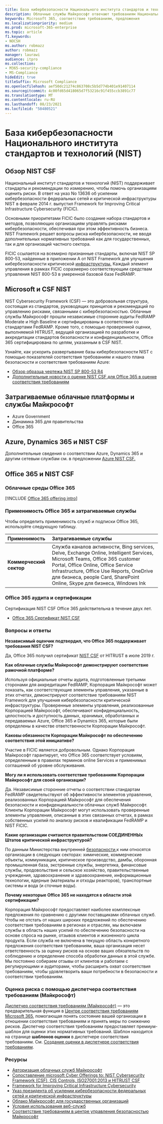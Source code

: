 ```yaml
---
title: База кибербезопасности Национального института стандартов и технологий (NIST)
description: Облачные службы Майкрософт отвечают требованиям Национального института стандартов и технологий (NIST) в области кибербезопасности (CSF).
keywords: Microsoft 365, соответствие требованиям, предложения
ms.localizationpriority: medium
ms.prod: microsoft-365-enterprise
ms.topic: article
f1.keywords:
- NOCSH
ms.author: robmazz
author: robmazz
manager: laurawi
audience: itpro
ms.collection:
- M365-security-compliance
- MS-Compliance
hideEdit: true
titleSuffix: Microsoft Compliance
ms.openlocfilehash: aef50dc21274c863708c5b5d774b401e91407114
ms.sourcegitcommit: 4c00fd65d418065d7f53216c91f455ccb3891c77
ms.translationtype: MT
ms.contentlocale: ru-RU
ms.lasthandoff: 08/23/2021
ms.locfileid: "58480521"
---
```

# <a name="national-institute-of-standards-and-technology-nist-cybersecurity-framework-csf"></a>База кибербезопасности Национального института стандартов и технологий (NIST)

## <a name="nist-csf-overview"></a>Обзор NIST CSF

Национальный институт стандартов и технологий (NIST) поддерживает стандарты и рекомендации по измерению, чтобы помочь организациям оценить риски. В ответ на указ No 13636 об усилении кибербезопасности федеральных сетей и критической инфраструктуры NIST в феврале 2014 г. выпустил Framework for Improving Critical Infrastructure Cybersecurity (FICIC).

Основными приоритетами FICIC было создание набора стандартов и методов, позволяющих организациям управлять рисками кибербезопасности, обеспечивая при этом эффективность бизнеса. NIST Framework решает вопросы риска кибербезопасности, не вводя дополнительных нормативных требований как для государственных, так и для организаций частного сектора.

FICIC ссылается на всемирно признанные стандарты, включая NIST SP 800-53, найденные в приложении A от NIST Framework для улучшения кибербезопасности критической [инфраструктуры.](https://www.nist.gov/publications/framework-improving-critical-infrastructure-cybersecurity-version-11) Каждый элемент управления в рамках FICIC соразмерно соответствующим средствам управления NIST 800-53 в умеренной базовой базе FedRAMP.

## <a name="microsoft-and-the-nist-csf"></a>Microsoft и CSF NIST

NIST Cybersecurity Framework (CSF) — это добровольная структура, состоящая из стандартов, руководящих принципов и рекомендаций по управлению рисками, связанными с кибербезопасностью. Облачные службы Майкрософт прошли независимые сторонние аудиты FedRAMP Moderate и High Baseline и сертифицированы в соответствии со стандартами FedRAMP. Кроме того, с помощью проверенной оценки, выполняемой HITRUST, ведущей организацией по разработке и аккредитации стандартов безопасности и конфиденциальности, Office 365 сертифицирована по целям, указанным в CSF NIST.

Узнайте, как ускорить развертывание базы кибербезопасности NIST с помощью показателей соответствия требованиям и нашего плана безопасности и соответствия требованиям Azure:

- [Обзор образца чертежа NIST SP 800-53 R4](/azure/governance/blueprints/samples/nist-sp-800-53-rev4/)
- [Дополнительные новости о оценке NIST CSF для Office 365 в оценке соответствия требованиям](https://techcommunity.microsoft.com/t5/Security-Privacy-and-Compliance/New-NIST-CSF-and-CSA-CCM-assessments-available-in-Compliance/ba-p/218554)

## <a name="microsoft-in-scope-cloud-platforms--services"></a>Затрагиваемые облачные платформы и службы Майкрософт

- Azure Government
- Динамика 365 для правительства
- Office 365

## <a name="azure-dynamics-365-and-nist-csf"></a>Azure, Dynamics 365 и NIST CSF

Дополнительные сведения о соответствии Azure, Dynamics 365 и другим сетевым службам см. в предложении [Azure NIST CSF.](/azure/compliance/offerings/offering-nist-csf)

## <a name="office-365-and-nist-csf"></a>Office 365 и NIST CSF

### <a name="office-365-cloud-environments"></a>Облачные среды Office 365

[!INCLUDE [Office 365 offering intro](../includes/o365-offering-introduction.md)]

### <a name="office-365-applicability-and-in-scope-services"></a>Применимость Office 365 и затрагиваемые службы

Чтобы определить применимость служб и подписки Office 365, используйте следующую таблицу.

| **Применимость** | **Затрагиваемые службы** |
|:------------------|:----------------------|
| **Коммерческий сектор** | Служба каналов активности, Bing services, Delve, Exchange Online, Intelligent Services, Microsoft Teams, Office 365 customer Portal, Office Online, Office Service Infrastructure, Office Use Reports, OneDrive для бизнеса, people Card, SharePoint Online, Skype для бизнеса, Windows Ink |

### <a name="office-365-audit-cycle-and-certification"></a>Office 365 аудита и сертификации

Сертификация NIST CSF Office 365 действительна в течение двух лет.

- [Office 365 Сертификат NIST CSF](https://aka.ms/O365NISTCSFcertification)

### <a name="frequently-asked-questions"></a>Вопросы и ответы

**Независимый оценчик подтвердил, что Office 365 поддерживает требования NIST CSF?**

Да, Office 365 получил сертификат [NIST CSF](https://servicetrust.microsoft.com/ViewPage/MSComplianceGuide?command=Download&downloadType=Document&downloadId=2a472d92-7c3b-47e0-9ae7-0f539da31f42&docTab=4ce99610-c9c0-11e7-8c2c-f908a777fa4d_GRC_Assessment_Reports) от HITRUST в июле 2019 г.

**Как облачные службы Майкрософт демонстрируют соответствие рамочной платформе?**

Используя официальные отчеты аудита, подготовленные третьими сторонами для аккредитации FedRAMP, Корпорация Майкрософт может показать, как соответствующие элементы управления, указанные в этих отчетах, демонстрируют соответствие требованиям NIST Framework для улучшения кибербезопасности критической инфраструктуры. Проверенные элементы управления, реализованные Корпорацией Майкрософт, обеспечивают конфиденциальность, целостность и доступность данных, хранимых, обработанных и передаваемых Azure, Office 365 и Dynamics 365, которые были определены в качестве ответственности Корпорации Майкрософт.

**Каковы обязанности Корпорации Майкрософт по обеспечению соответствия этой инициативе?**

Участие в FICIC является добровольным. Однако Корпорация Майкрософт гарантирует, что Office 365 соответствует условиям, определенным в правилах терминов online Services и применимых соглашений об уровне обслуживания.

**Могу ли я использовать соответствие требованиям Корпорации Майкрософт для своей организации?**

Да. Независимые сторонние отчеты о соответствии стандартам FedRAMP свидетельствуют об эффективности элементов управления, реализованных Корпорацией Майкрософт для обеспечения безопасности и конфиденциальности облачных служб Майкрософт. Клиенты Корпорации Майкрософт могут использовать проверенные элементы управления, описанные в этих связанных отчетах, в рамках собственных усилий по анализу рисков и квалификации FedRAMP и NIST FICIC.

**Какие организации считаются правительством СОЕДИНЕННЫх Штатов критической инфраструктурой?**

По данным Министерства внутренней [безопасности,](https://www.dhs.gov/critical-infrastructure-sectors)к ним относятся организации в следующих секторах: химические, коммерческие объекты, коммуникации, критическое производство, дамбы, оборонная промышленная база, экстренные службы, энергетика, финансовые службы, продовольствие и сельское хозяйство, правительственные учреждения, здравоохранение и здравоохранение, информационные технологии, ядерные (материалы и отходы реакторов), транспортные системы и вода (и сточные воды).

**Почему некоторые Office 365 не находятся в области этой сертификации?**

Корпорация Майкрософт предоставляет наиболее комплексные предложения по сравнению с другими поставщиками облачных служб. Чтобы не отстать от наших широких предложений по обеспечению соответствия требованиям в регионах и отраслях, мы включаем службы в область наших усилий по обеспечению безопасности на основе спроса на рынке, отзывов клиентов и жизненного цикла продукта. Если служба не включена в текущую область конкретного предложения соответствия требованиям, ваша организация несет ответственность за оценку рисков на основе ваших обязательств по соблюдению и определение способа обработки данных в этой службе. Мы постоянно собираем отзывы от клиентов и работаем с регулирующими и аудиторами, чтобы расширить охват соответствия требованиям, чтобы удовлетворить ваши потребности в безопасности и соответствии требованиям.

### <a name="use-microsoft-compliance-manager-to-assess-your-risk"></a>Оценка риска с помощью диспетчера соответствия требованиям (Майкрософт)

[Диспетчер соответствия требованиям (Майкрософт)](/microsoft-365/compliance/compliance-manager) — это предварительная функция в [Центре соответствия требованиям Microsoft 365](/microsoft-365/compliance/microsoft-365-compliance-center), помогающая понять состояние вашей организации в отношении соответствия требованиям и принять меры по снижению рисков. Диспетчер соответствия требованиям предоставляет премиум-шаблон для оценки этих нормативных требований. Шаблон находится на странице **шаблонов оценки** в диспетчере соответствия требованиям. См. [Создание оценки в диспетчере соответствия требованиям](/microsoft-365/compliance/compliance-manager-assessments).

### <a name="resources"></a>Ресурсы

- [Авторизация облачных служб Майкрософт](https://marketplace.fedramp.gov/index.html#/products?status=Compliant&sort=productName)
- [Сопоставление microsoft Cyber Offerings to: NIST Cybersecurity Framework (CSF), CIS Controls, ISO27001:2013 и HITRUST CSF](https://go.microsoft.com/fwlink/p/?linkid=2074025)
- [Framework for Improving Critical Infrastructure Cybersecurity](https://www.nist.gov/publications/framework-improving-critical-infrastructure-cybersecurity-version-11)
- [Указ президента об усилении кибербезопасности федеральных сетей и критической инфраструктуры](https://www.whitehouse.gov/the-press-office/2017/05/11/presidential-executive-order-strengthening-cybersecurity-federal)
- [Облако Майкрософт для государственных организаций](https://go.microsoft.com/fwlink/p/?linkid=2087246)
- [Условия использования веб-служб](https://www.microsoftvolumelicensing.com/DocumentSearch.aspx?Mode=3&DocumentTypeId=31)
- [Соответствие требованиям в центре управления безопасностью Майкрософт](https://www.microsoft.com/trust-center/compliance/compliance-overview)
